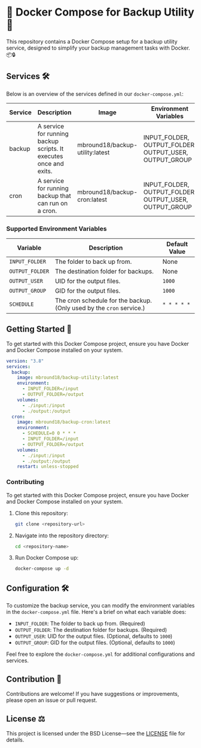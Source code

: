 # 🐳 Docker Compose for Backup Utility 🚀

This repository contains a Docker Compose setup for a backup utility service, designed to simplify your backup management tasks with Docker. 📦🔒

## Services 🛠️

Below is an overview of the services defined in our `docker-compose.yml`:

| Service | Description                                                       | Image                           | Environment Variables                                  |
| ------- | ----------------------------------------------------------------- | ------------------------------- | ------------------------------------------------------ |
| backup  | A service for running backup scripts. It executes once and exits. | mbround18/backup-utility:latest | INPUT_FOLDER, OUTPUT_FOLDER, OUTPUT_USER, OUTPUT_GROUP |
| cron    | A service for running backup that can run on a cron.              | mbround18/backup-cron:latest    | INPUT_FOLDER, OUTPUT_FOLDER, OUTPUT_USER, OUTPUT_GROUP |

### Supported Environment Variables

| Variable        | Description                                                                 | Default Value |
| --------------- | --------------------------------------------------------------------------- |---------------|
| `INPUT_FOLDER`  | The folder to back up from.                                                 | None          |
| `OUTPUT_FOLDER` | The destination folder for backups.                                          | None          |
| `OUTPUT_USER`   | UID for the output files.                                                    | `1000`        |
| `OUTPUT_GROUP`  | GID for the output files.                                                    | `1000`        |
| `SCHEDULE`      | The cron schedule for the backup. (Only used by the `cron` service.)         | `* * * * *`   |


## Getting Started 🚀

To get started with this Docker Compose project, ensure you have Docker and Docker Compose installed on your system.

```yaml
version: "3.8"
services:
  backup:
    image: mbround18/backup-utility:latest
    environment:
      - INPUT_FOLDER=/input
      - OUTPUT_FOLDER=/output
    volumes:
      - ./input:/input
      - ./output:/output
  cron:
    image: mbround18/backup-cron:latest
    environment:
      - SCHEDULE=0 0 * * *
      - INPUT_FOLDER=/input
      - OUTPUT_FOLDER=/output
    volumes:
      - ./input:/input
      - ./output:/output
    restart: unless-stopped
```

### Contributing

To get started with this Docker Compose project, ensure you have Docker and Docker Compose installed on your system.

1. Clone this repository:
   ```bash
   git clone <repository-url>
   ```
2. Navigate into the repository directory:
   ```bash
   cd <repository-name>
   ```
3. Run Docker Compose up:
   ```bash
   docker-compose up -d
   ```

## Configuration 🛠

To customize the backup service, you can modify the environment variables in the `docker-compose.yml` file. Here's a brief on what each variable does:

- `INPUT_FOLDER`: The folder to back up from. (Required)
- `OUTPUT_FOLDER`: The destination folder for backups. (Required)
- `OUTPUT_USER`: UID for the output files. (Optional, defaults to `1000`)
- `OUTPUT_GROUP`: GID for the output files. (Optional, defaults to `1000`)

Feel free to explore the `docker-compose.yml` for additional configurations and services.

## Contribution 🤝

Contributions are welcome! If you have suggestions or improvements, please open an issue or pull request.

## License ⚖️

This project is licensed under the BSD License—see the [LICENSE](./LICENSE.md) file for details.
